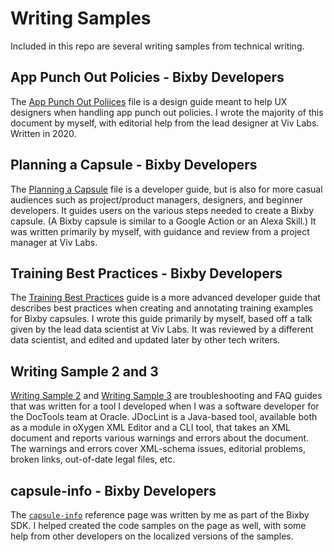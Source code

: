 # Writing Samples

Included in this repo are several writing samples from technical writing.

## App Punch Out Policies - Bixby Developers

The [App Punch Out Poliices](https://github.com/annejuan90/writing_samples/blob/8d0b48b23ecafc3a4992a0a34b7e0242f6f12416/App%20Punch%20Out%20Policies%20_%20Bixby%20Developer%20Center.pdf) file is a design guide meant to help UX designers when handling app punch out policies. I wrote the majority of this document by myself, with editorial help from the lead designer at Viv Labs. Written in 2020.

## Planning a Capsule - Bixby Developers

The [Planning a Capsule](https://github.com/annejuan90/writing_samples/blob/8d0b48b23ecafc3a4992a0a34b7e0242f6f12416/Planning%20a%20Capsule%20_%20Bixby%20Developer%20Center.pdf) file is a developer guide, but is also for more casual audiences such as project/product managers, designers, and beginner developers. It guides users on the various steps needed to create a Bixby capsule. (A Bixby capsule is similar to a Google Action or an Alexa Skill.) It was written primarily by myself, with guidance and review from a project manager at Viv Labs.

## Training Best Practices - Bixby Developers

The [Training Best Practices](https://github.com/annejuan90/writing_samples/blob/8d0b48b23ecafc3a4992a0a34b7e0242f6f12416/Training%20Best%20Practices%20_%20Bixby%20Developer%20Center.pdf) guide is a more advanced developer guide that describes best practices when creating and annotating training examples for Bixby capsules. I wrote this guide primarily by myself, based off a talk given by the lead data scientist at Viv Labs. It was reviewed by a different data scientist, and edited and updated later by other tech writers.

## Writing Sample 2 and 3

[Writing Sample 2](https://github.com/annejuan90/writing_samples/blob/8d0b48b23ecafc3a4992a0a34b7e0242f6f12416/WritingSample2_AnneJuan.pdf) and [Writing Sample 3](https://github.com/annejuan90/writing_samples/blob/main/WritingSample3_AnneJuan.pdf) are troubleshooting and FAQ guides that was written for a tool I developed when I was a software developer for the DocTools team at Oracle. JDocLint is a Java-based tool, available both as a module in oXygen XML Editor and a CLI tool, that takes an XML document and reports various warnings and errors about the document. The warnings and errors cover XML-schema issues, editorial problems, broken links, out-of-date legal files, etc. 

## capsule-info - Bixby Developers

The [`capsule-info`](https://github.com/annejuan90/writing_samples/blob/main/capsule-info%20_%20Bixby%20Developer%20Center.pdf) reference page was written by me as part of the Bixby SDK. I helped created the code samples on the page as well, with some help from other developers on the localized versions of the samples.
